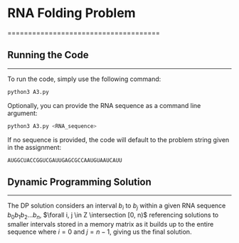 # RNA Folding Problem
=====================================

## Running the Code
-------------------

To run the code, simply use the following command:
```bash
python3 A3.py
```
Optionally, you can provide the RNA sequence as a command line argument:
```bash
python3 A3.py <RNA_sequence>
```
If no sequence is provided, the code will default to the problem string given in the assignment:
```
AUGGCUACCGGUCGAUUGAGCGCCAAUGUAAUCAUU
```

## Dynamic Programming Solution
-------------------------------

The DP solution considers an interval $b_i$ to $b_j$ within a given RNA sequence $b_0 b_1 b_2...b_n$, $\forall i, j \in Z \intersection [0, n)$ referencing solutions to smaller intervals stored in a memory matrix as it builds up to the entire sequence where $i=0$ and $j=n-1$, giving us the final solution.

